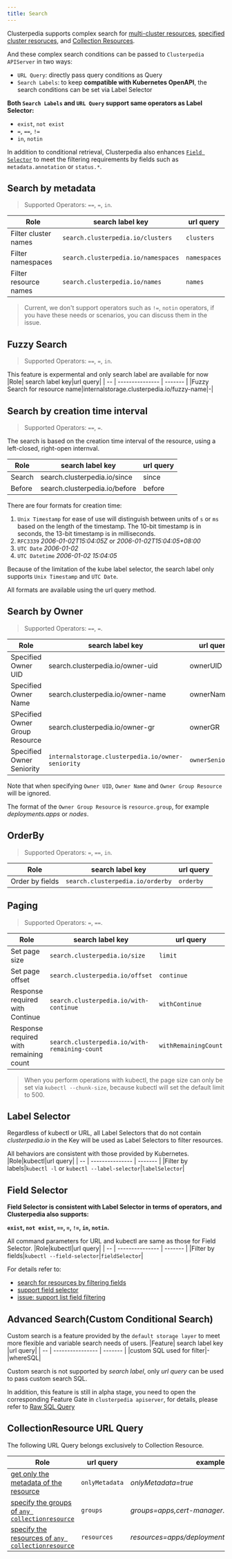 ```yaml
---
title: Search
---
```


Clusterpedia supports complex search for [multi-cluster resources](multi-cluster), [specified cluster resoruces](specified-cluster), and [Collection Resources](collection-resource). 

And these complex search conditions can be passed to `Clusterpedia APIServer` in two ways:
* `URL Query`: directly pass query conditions as Query
* `Search Labels`: to keep **compatible with Kubernetes OpenAPI**, the search conditions can be set via Label Selector

**Both `Search Labels` and `URL Query` support same operators as Label Selector:**
* `exist`, `not exist`
* `=`, `==`, `!=`
* `in`, `notin`

In addition to conditional retrieval, Clusterpedia also enhances [`Field Selector`](#field-selector) to meet the filtering requirements by fields such as `metadata.annotation` or `status.*`.
## Search by metadata
> Supported Operators: `==`, `=`, `in`.

|Role| search label key|url query|
| -- | --------------- | ------- |
|Filter cluster names|`search.clusterpedia.io/clusters`|`clusters`|
|Filter namespaces|`search.clusterpedia.io/namespaces`|`namespaces`|
|Filter resource names|`search.clusterpedia.io/names`|`names`|
> Current, we don't support operators such as `!=`, `notin` operators,
> if you have these needs or scenarios, you can discuss them in the issue.

## Fuzzy Search
> Supported Operators: `==`, `=`, `in`.

This feature is expermental and only search label are available for now
|Role| search label key|url query|
| -- | --------------- | ------- |
|Fuzzy Search for resource name|internalstorage.clusterpedia.io/fuzzy-name|-|

## Search by creation time interval
> Supported Operators: `==`, `=`.

The search is based on the creation time interval of the resource,
using a left-closed, right-open internval.

|Role| search label key|url query|
| -- | --------------- | ------- |
|Search|search.clusterpedia.io/since|since|
|Before|search.clusterpedia.io/before|before|

There are four formats for creation time:
1. `Unix Timestamp` for ease of use will distinguish between units of `s` or `ms` based on the length of the timestamp. The 10-bit timestamp is in seconds, the 13-bit timestamp is in milliseconds.
2. `RFC3339` *2006-01-02T15:04:05Z* or *2006-01-02T15:04:05+08:00*
3. `UTC Date` *2006-01-02*
4. `UTC Datetime` *2006-01-02 15:04:05*

Because of the limitation of the kube label selector, the search label only supports `Unix Timestamp` and `UTC Date`.

All formats are available using the url query method.

## Search by Owner
> Supported Operators: `==`, `=`.

|Role| search label key|url query|
| -- | --------------- | ------- |
|Specified Owner UID|search.clusterpedia.io/owner-uid|ownerUID|
|Specified Owner Name|search.clusterpedia.io/owner-name|ownerName|
|SPecified Owner Group Resource|search.clusterpedia.io/owner-gr|ownerGR|
|Specified Owner Seniority|`internalstorage.clusterpedia.io/owner-seniority`|`ownerSeniority`|

Note that when specifying `Owner UID`, `Owner Name` and `Owner Group Resource` will be ignored.

The format of the `Owner Group Resource` is `resource.group`, for example *deployments.apps* or *nodes*.

## OrderBy
> Supported Operators: `=`, `==`, `in`.

|Role| search label key|url query|
| -- | --------------- | ------- |
|Order by fields|`search.clusterpedia.io/orderby`|`orderby`|

## Paging
> Supported Operators: `=`, `==`.

|Role| search label key|url query|
| -- | --------------- | ------- |
|Set page size|`search.clusterpedia.io/size`|`limit`|
|Set page offset|`search.clusterpedia.io/offset`|`continue`|
|Response required with Continue|`search.clusterpedia.io/with-continue`|`withContinue`
|Response required with remaining count|`search.clusterpedia.io/with-remaining-count`|`withRemainingCount`

> When you perform operations with kubectl, the page size can only be set via `kubectl --chunk-size`, because kubectl will set the default limit to 500.

## Label Selector
Regardless of kubectl or URL, all Label Selectors that do not contain *clusterpedia.io* in the Key will be used as Label Selectors to filter resources.  

All behaviors are consistent with those provided by Kubernetes.
|Role|kubectl|url query|
| -- | --------------- | ------- |
|Filter by labels|`kubectl -l` or `kubectl --label-selector`|`labelSelector`|

## Field Selector
**Field Selector is consistent with Label Selector in terms of operators, and Clusterpedia also supports:** 

**`exist`, `not exist`, `==`, `=`, `!=`, `in`, `notin`.**

All command parameters for URL and kubectl are same as those for Field Selector.
|Role|kubectl|url query|
| -- | --------------- | ------- |
|Filter by fields|`kubectl --field-selector`|`fieldSelector`|

For details refer to:
* [search for resources by filtering fields](./multi-cluster#field-selector)
* [support field selector](https://github.com/clusterpedia-io/clusterpedia/pull/36) 
* [issue: support list field filtering](https://github.com/clusterpedia-io/clusterpedia/issues/48)

## Advanced Search(Custom Conditional Search)
Custom search is a feature provided by the `default storage layer` to meet more flexible and variable search needs of users.
|Feature| search label key |url query|
| -- | ---------------- | ------- |
|custom SQL used for filter|-|whereSQL|

Custom search is not supported by *search label*, only *url query* can be used to pass custom search SQL.

In addition, this feature is still in alpha stage, you need to open the corresponding Feature Gate in `clusterpedia apiserver`, for details, please refer to [Raw SQL Query](../../features/raw-sql-query)

## CollectionResource URL Query
The following URL Query belongs exclusively to Collection Resource.

|Role|url query| example
| -- | ------- | ------|
|[get only the metadata of the resource](collection-resource#only-metadata) |`onlyMetadata`|*onlyMetadata=true*
|[specify the groups of `any collectionresource`](collection-resource#any-collectionresource) | `groups` | *groups=apps,cert-manager.io/v1*
|[specify the resources of `any collectionresource`](collection-resource#any-collectionresource) | `resources` | *resources=apps/deployments,batch/v1/cronjobs*
